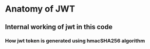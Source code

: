# Anatomy of JWT

## Internal working of jwt in this code

### How jwt token is generated using hmacSHA256 algorithm
